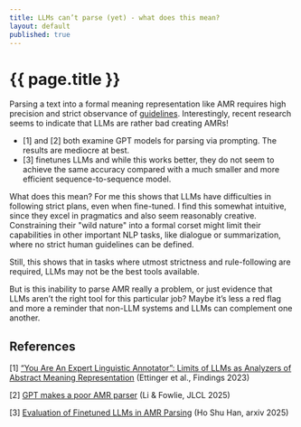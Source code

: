 ```yaml
---
title: LLMs can’t parse (yet) - what does this mean? 
layout: default
published: true
---
```


# {{ page.title }}

Parsing a text into a formal meaning representation like AMR requires high precision and strict observance of [guidelines](https://github.com/amrisi/amr-guidelines/blob/master/amr.md). Interestingly, recent research seems to indicate that LLMs are rather bad creating AMRs!

- [1] and [2] both examine GPT models for parsing via prompting. The results are mediocre at best.
- [3] finetunes LLMs and while this works better, they do not seem to achieve the same accuracy compared with a much smaller and more efficient sequence-to-sequence model.

What does this mean? For me this shows that LLMs have difficulties in following strict plans, even when fine-tuned. I find this somewhat intuitive, since they excel in pragmatics and also seem reasonably creative. Constraining their "wild nature" into a formal corset might limit their capabilities in other important NLP tasks, like dialogue or summarization, where no strict human guidelines can be defined.

Still, this shows that in tasks where utmost strictness and rule-following are required, LLMs may not be the best tools available.

But is this inability to parse AMR really a problem, or just evidence that LLMs aren’t the right tool for this particular job? Maybe it’s less a red flag and more a reminder that non-LLM systems and LLMs can complement one another. 

## References

[1] [“You Are An Expert Linguistic Annotator”: Limits of LLMs as Analyzers of Abstract Meaning Representation](https://aclanthology.org/2023.findings-emnlp.553/) (Ettinger et al., Findings 2023)

[2] [GPT makes a poor AMR parser](https://doi.org/10.21248/jlcl.38.2025.285) (Li & Fowlie, JLCL 2025)

[3] [Evaluation of Finetuned LLMs in AMR Parsing](https://arxiv.org/abs/2508.05028) (Ho Shu Han, arxiv 2025)
